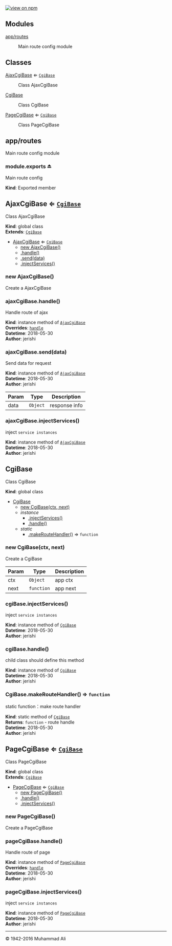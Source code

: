 [![view on npm](http://img.shields.io/npm/v/example.svg)](https://www.npmjs.org/package/example)

## Modules

<dl>
<dt><a href="#module_app/routes">app/routes</a></dt>
<dd><p>Main route config module</p>
</dd>
</dl>

## Classes

<dl>
<dt><a href="#AjaxCgiBase">AjaxCgiBase</a> ⇐ <code><a href="#CgiBase">CgiBase</a></code></dt>
<dd><p>Class AjaxCgiBase</p>
</dd>
<dt><a href="#CgiBase">CgiBase</a></dt>
<dd><p>Class CgiBase</p>
</dd>
<dt><a href="#PageCgiBase">PageCgiBase</a> ⇐ <code><a href="#CgiBase">CgiBase</a></code></dt>
<dd><p>Class PageCgiBase</p>
</dd>
</dl>

<a name="module_app/routes"></a>

## app/routes
Main route config module

<a name="exp_module_app/routes--module.exports"></a>

### module.exports ⏏
Main route config

**Kind**: Exported member  
<a name="AjaxCgiBase"></a>

## AjaxCgiBase ⇐ [<code>CgiBase</code>](#CgiBase)
Class AjaxCgiBase

**Kind**: global class  
**Extends**: [<code>CgiBase</code>](#CgiBase)  

* [AjaxCgiBase](#AjaxCgiBase) ⇐ [<code>CgiBase</code>](#CgiBase)
    * [new AjaxCgiBase()](#new_AjaxCgiBase_new)
    * [.handle()](#AjaxCgiBase+handle)
    * [.send(data)](#AjaxCgiBase+send)
    * [.injectServices()](#CgiBase+injectServices)

<a name="new_AjaxCgiBase_new"></a>

### new AjaxCgiBase()
Create a AjaxCgiBase

<a name="AjaxCgiBase+handle"></a>

### ajaxCgiBase.handle()
Handle route of ajax

**Kind**: instance method of [<code>AjaxCgiBase</code>](#AjaxCgiBase)  
**Overrides**: [<code>handle</code>](#CgiBase+handle)  
**Datetime**: 2018-05-30  
**Author**: jerishi  
<a name="AjaxCgiBase+send"></a>

### ajaxCgiBase.send(data)
Send data for request

**Kind**: instance method of [<code>AjaxCgiBase</code>](#AjaxCgiBase)  
**Datetime**: 2018-05-30  
**Author**: jerishi  

| Param | Type | Description |
| --- | --- | --- |
| data | <code>Object</code> | response info |

<a name="CgiBase+injectServices"></a>

### ajaxCgiBase.injectServices()
inject `service instances`

**Kind**: instance method of [<code>AjaxCgiBase</code>](#AjaxCgiBase)  
**Datetime**: 2018-05-30  
**Author**: jerishi  
<a name="CgiBase"></a>

## CgiBase
Class CgiBase

**Kind**: global class  

* [CgiBase](#CgiBase)
    * [new CgiBase(ctx, next)](#new_CgiBase_new)
    * _instance_
        * [.injectServices()](#CgiBase+injectServices)
        * [.handle()](#CgiBase+handle)
    * _static_
        * [.makeRouteHandler()](#CgiBase.makeRouteHandler) ⇒ <code>function</code>

<a name="new_CgiBase_new"></a>

### new CgiBase(ctx, next)
Create a CgiBase


| Param | Type | Description |
| --- | --- | --- |
| ctx | <code>Object</code> | app ctx |
| next | <code>function</code> | app next |

<a name="CgiBase+injectServices"></a>

### cgiBase.injectServices()
inject `service instances`

**Kind**: instance method of [<code>CgiBase</code>](#CgiBase)  
**Datetime**: 2018-05-30  
**Author**: jerishi  
<a name="CgiBase+handle"></a>

### cgiBase.handle()
child class should define this method

**Kind**: instance method of [<code>CgiBase</code>](#CgiBase)  
**Datetime**: 2018-05-30  
**Author**: jerishi  
<a name="CgiBase.makeRouteHandler"></a>

### CgiBase.makeRouteHandler() ⇒ <code>function</code>
static function：make route handler

**Kind**: static method of [<code>CgiBase</code>](#CgiBase)  
**Returns**: <code>function</code> - route handle  
**Datetime**: 2018-05-30  
**Author**: jerishi  
<a name="PageCgiBase"></a>

## PageCgiBase ⇐ [<code>CgiBase</code>](#CgiBase)
Class PageCgiBase

**Kind**: global class  
**Extends**: [<code>CgiBase</code>](#CgiBase)  

* [PageCgiBase](#PageCgiBase) ⇐ [<code>CgiBase</code>](#CgiBase)
    * [new PageCgiBase()](#new_PageCgiBase_new)
    * [.handle()](#PageCgiBase+handle)
    * [.injectServices()](#CgiBase+injectServices)

<a name="new_PageCgiBase_new"></a>

### new PageCgiBase()
Create a PageCgiBase

<a name="PageCgiBase+handle"></a>

### pageCgiBase.handle()
Handle route of page

**Kind**: instance method of [<code>PageCgiBase</code>](#PageCgiBase)  
**Overrides**: [<code>handle</code>](#CgiBase+handle)  
**Datetime**: 2018-05-30  
**Author**: jerishi  
<a name="CgiBase+injectServices"></a>

### pageCgiBase.injectServices()
inject `service instances`

**Kind**: instance method of [<code>PageCgiBase</code>](#PageCgiBase)  
**Datetime**: 2018-05-30  
**Author**: jerishi  

* * *

&copy; 1942-2016 Muhammad Ali